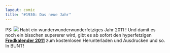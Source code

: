 ```yaml
---
layout: comic
title: "#1930: Das neue Jahr"
---
```


PS:
<a href="http://www.fonflatter.de/kalender"><img src="http://www.fonflatter.de/bilder/2011.png"></a>
Habt ein wunderwunderwunderfetziges Jahr 2011 !
Und damit es noch ein bisschen supererer wird, gibt es ab sofort den hyperfetzigen <a href="http://www.fonflatter.de/kalender"><strong>Fredkalender 2011</strong></a> zum kostenlosen Herunterladen und Ausdrucken und so. In BUNT!
